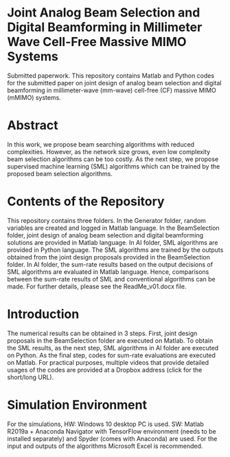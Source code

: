 # Joint Analog Beam Selection and Digital Beamforming in Millimeter Wave Cell-Free Massive MIMO Systems
Submitted paperwork.
This repository contains Matlab and Python codes for the submitted paper on joint design of analog beam selection and digital beamforming in millimeter-wave (mm-wave) cell-free (CF) massive MIMO (mMIMO) systems.
# Abstract
In this work, we propose beam searching algorithms with reduced complexities. However, as the network size grows, even low complexity beam selection algorithms can be too costly. As the next step, we propose supervised machine learning (SML) algorithms which can be trained by the proposed beam selection algorithms.
# Contents of the Repository
This repository contains three folders. In the Generator folder, random variables are created and logged in Matlab language. In the BeamSelection folder, joint design of analog beam selection and digital beamforming solutions are provided in Matlab language. In AI folder, SML algorithms are provided in Python language. The SML algorithms are trained by the outputs obtained from the joint design proposals provided in the BeamSelection folder. In AI folder, the sum-rate results based on the output decisions of SML algorithms are evaluated in Matlab language. Hence, comparisons between the sum-rate results of SML and conventional algorithms can be made. For further details, please see the ReadMe_v01.docx file.
# Introduction
The numerical results can be obtained in 3 steps. First, joint design proposals in the BeamSelection folder are executed on Matlab. To obtain the SML results, as the next step, SML algorithms in AI folder are executed on Python. As the final step, codes for sum-rate evaluations are executed on Matlab. For practical purposes, multiple videos that provide detailed usages of the codes are provided at a Dropbox address (click for the short/long URL).
# Simulation Environment
For the simulations, 
HW: Windows 10 desktop PC is used. 
SW: Matlab R2019a + Anaconda Navigator with TensorFlow environment (needs to be installed separately) and Spyder (comes with Anaconda) are used. For the input and outputs of the algorithms Microsoft Excel is recommended.
